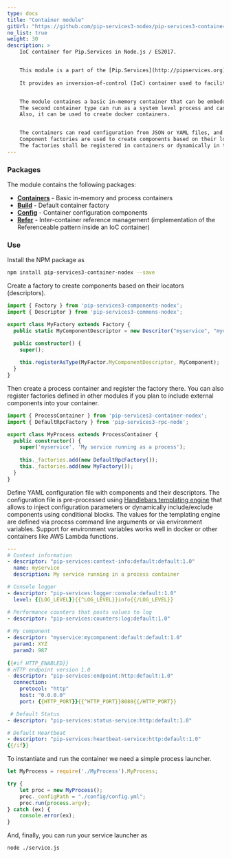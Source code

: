 ```yaml
---
type: docs
title: "Container module"
gitUrl: "https://github.com/pip-services3-nodex/pip-services3-container-nodex"
no_list: true
weight: 30
description: > 
    IoC container for Pip.Services in Node.js / ES2017.  


    This module is a part of the [Pip.Services](http://pipservices.org) polyglot microservices toolkit.   
    
    It provides an inversion-of-control (IoC) container used to facilitate the development of services and applications composed of loosely coupled components.


    The module containes a basic in-memory container that can be embedded inside a service or application, or can be run by itself.
    The second container type can run as a system level process and can be configured via command line arguments.
    Also, it can be used to create docker containers.


    The containers can read configuration from JSON or YAML files, and use it as a recipe for instantiating and configuring components.
    Component factories are used to create components based on their locators (descriptor) defined in the container configuration.
    The factories shall be registered in containers or dynamically in the container configuration file.
---
```



### Packages

The module contains the following packages:

* [**Containers**](containers) - Basic in-memory and process containers
* [**Build**](build) - Default container factory
* [**Config**](config) - Container configuration components
* [**Refer**](refer) - Inter-container reference management (implementation of the Referenceable pattern inside an IoC container)


### Use

Install the NPM package as
```bash
npm install pip-services3-container-nodex --save
```

Create a factory to create components based on their locators (descriptors).

```typescript
import { Factory } from 'pip-services3-components-nodex';
import { Descriptor } from 'pip-services3-commons-nodex';

export class MyFactory extends Factory {
  public static MyComponentDescriptor = new Descritor("myservice", "mycomponent", "default", "*", "1.0");

  public constructor() {
    super();
    
    this.registerAsType(MyFactor.MyComponentDescriptor, MyComponent);
  }
}
```

Then create a process container and register the factory there. You can also register factories defined in other
modules if you plan to include external components into your container.

```typescript
import { ProcessContainer } from 'pip-services3-container-nodex';
import { DefaultRpcFactory } from 'pip-services3-rpc-node'; 

export class MyProcess extends ProcessContainer {
  public constructor() {
    super('myservice', 'My service running as a process');
    
    this._factories.add(new DefaultRpcFactory());
    this._factories.add(new MyFactory());
  }
}
```

Define YAML configuration file with components and their descriptors.
The configuration file is pre-processed using [Handlebars templating engine](https://handlebarsjs.com)
that allows to inject configuration parameters or dynamically include/exclude components using conditional blocks.
The values for the templating engine are defined via process command line arguments or via environment variables.
Support for environment variables works well in docker or other containers like AWS Lambda functions.

```yaml
---
# Context information
- descriptor: "pip-services:context-info:default:default:1.0"
  name: myservice
  description: My service running in a process container

# Console logger
- descriptor: "pip-services:logger:console:default:1.0"
  level: {{LOG_LEVEL}}{{^LOG_LEVEL}}info{{/LOG_LEVEL}}

# Performance counters that posts values to log
- descriptor: "pip-services:counters:log:default:1.0"
  
# My component
- descriptor: "myservice:mycomponent:default:default:1.0"
  param1: XYZ
  param2: 987
  
{{#if HTTP_ENABLED}}
# HTTP endpoint version 1.0
- descriptor: "pip-services:endpoint:http:default:1.0"
  connection:
    protocol: "http"
    host: "0.0.0.0"
    port: {{HTTP_PORT}}{{^HTTP_PORT}}8080{{/HTTP_PORT}}

 # Default Status
- descriptor: "pip-services:status-service:http:default:1.0"

# Default Heartbeat
- descriptor: "pip-services:heartbeat-service:http:default:1.0"
{{/if}}
```

To instantiate and run the container we need a simple process launcher.

```typescript
let MyProcess = require('./MyProcess').MyProcess;

try {
    let proc = new MyProcess();
    proc._configPath = "./config/config.yml";
    proc.run(process.argv);
} catch (ex) {
    console.error(ex);
}
```

And, finally, you can run your service launcher as
```bash
node ./service.js
```
